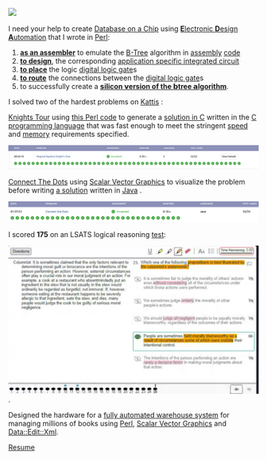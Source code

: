 ![](https://komarev.com/ghpvc/?username=philiprbrenan)

<p>I need your help to create <a href="http://prb.appaapps.com/zesal/pitchdeck/pitchDeck.html">Database on a Chip</a> using <a href="https://en.wikipedia.org/wiki/Electronic_design_automation"><b>E</b>lectronic <b>D</b>esign <b>A</b>utomation</a> that I wrote in <a href="http://www.perl.org/">Perl</a>:
<ol>
<li><b><a href="https://github.com/philiprbrenan/NasmX86">as an assembler</a></b> to emulate the <a href="https://en.wikipedia.org/wiki/B-tree">B-Tree</a> algorithm in <a href="https://en.wikipedia.org/wiki/Assembly_language">assembly</a> <a href="https://en.wikipedia.org/wiki/Computer_program">code</a>
<li><b><a href="https://github.com/philiprbrenan/SiliconChip">to design</a></b>, the corresponding <a href="https://en.wikipedia.org/wiki/Application-specific_integrated_circuit">application specific integrated circuit</a>
<li><b><a href="https://github.com/philiprbrenan/SiliconChipLayout">to place</a></b> the logic <a href="https://en.wikipedia.org/wiki/Logic_gate">digital logic gate</a>s
<li><b><a href="https://github.com/philiprbrenan/SiliconChipWiring">to route</a></b> the connections between the <a href="https://en.wikipedia.org/wiki/Logic_gate">digital logic gate</a>s
<li>to successfully create a <b><a href="https://github.com/philiprbrenan/SiliconChipBtree"> 𝘀ilicon 𝘃ersion of the 𝗯tree 𝗮lgorithm</a></b>.
</ol>

<p>I solved two of the hardest problems on <a href="https://open.kattis.com/problems">Kattis</a> :
<div class=kattisRow>

<div class=kattisBlock>
<a href="https://open.kattis.com/problems/magicalmysteryknight">Knights Tour</a> using
<a href="https://github.com/philiprbrenan/philiprbrenan.github.io/blob/main/perl/MagicalMysteryKnightsTour.pl">this Perl code</a> to generate a
<a href="https://github.com/philiprbrenan/philiprbrenan.github.io/blob/main/MagicalMysteryKnightsTour/tour.c">solution in C</a> written in the <a href="https://b-ok.xyz/book/633119/db5c78">C programming language</a> that was fast enough to meet the stringent <a href="https://en.wikipedia.org/wiki/Speed">speed</a> and <a href="https://en.wikipedia.org/wiki/Computer_memory">memory</a> requirements specified.
<p><a href="https://open.kattis.com/problems/magicalmysteryknight"><img class=kattis src="https://raw.githubusercontent.com/philiprbrenan/philiprbrenan.github.io/main/MagicalMysteryKnightsTour/KattisKnightsTour.png"></a>
</div>

<div class=kattisBlock>
<a href="https://open.kattis.com/problems/connectdots">Connect The Dots</a> using
<a href="https://raw.githubusercontent.com/philiprbrenan/philiprbrenan.github.io/745127217b6893f8bbbd4763f9ee3e73e939cd8f/joinTheDots/Square_and_Octagon.svg"><a href="https://en.wikipedia.org/wiki/Scalable_Vector_Graphics">Scalar Vector Graphics</a> to visualize the problem</a> before writing
<a href="https://github.com/philiprbrenan/philiprbrenan.github.io/blob/main/joinTheDots/JoinTheDots.java">a solution</a> written in <a href="https://en.wikipedia.org/wiki/Java_(programming_language)">Java</a> .
<p><a href="https://open.kattis.com/problems/connectdots"><img class=kattis src="https://raw.githubusercontent.com/philiprbrenan/philiprbrenan.github.io/main/joinTheDots/JoinTheDots.png"></a>
</div>
</div>

<p>I scored <b>175</b> on an LSATS logical reasoning <a href="https://en.wikipedia.org/wiki/Software_testing">test</a>:
<p><img src="https://raw.githubusercontent.com/philiprbrenan/philiprbrenan.github.io/main/LSATs.png"> .

<p>Designed the hardware for a <a href="http://prb.appaapps.com/laLoba/laLoba.html">fully
automated warehouse system</a> for managing millions of books using <a href="http://www.perl.org/">Perl</a>, <a href="https://en.wikipedia.org/wiki/Scalable_Vector_Graphics">Scalar Vector Graphics</a>
and <a href="https://metacpan.org/pod/Data::Edit::Xml">Data::Edit::Xml</a>.

<p><a href="https://prb.appaapps.com">Resume</a>
